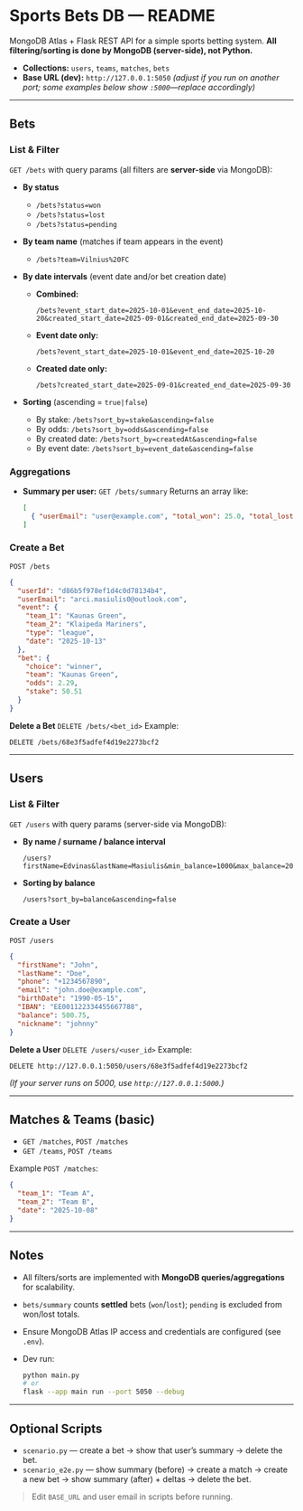 # Sports Bets DB — README

MongoDB Atlas + Flask REST API for a simple sports betting system.
**All filtering/sorting is done by MongoDB (server-side), not Python.**

* **Collections:** `users`, `teams`, `matches`, `bets`
* **Base URL (dev):** `http://127.0.0.1:5050` *(adjust if you run on another port; some examples below show `:5000`—replace accordingly)*

---

## Bets

### List & Filter

`GET /bets` with query params (all filters are **server-side** via MongoDB):

* **By status**

  * `/bets?status=won`
  * `/bets?status=lost`
  * `/bets?status=pending`

* **By team name** (matches if team appears in the event)

  * `/bets?team=Vilnius%20FC`

* **By date intervals** (event date and/or bet creation date)

  * **Combined:**

    ```
    /bets?event_start_date=2025-10-01&event_end_date=2025-10-20&created_start_date=2025-09-01&created_end_date=2025-09-30
    ```
  * **Event date only:**

    ```
    /bets?event_start_date=2025-10-01&event_end_date=2025-10-20
    ```
  * **Created date only:**

    ```
    /bets?created_start_date=2025-09-01&created_end_date=2025-09-30
    ```

* **Sorting** (ascending = `true|false`)

  * By stake: `/bets?sort_by=stake&ascending=false`
  * By odds: `/bets?sort_by=odds&ascending=false`
  * By created date: `/bets?sort_by=createdAt&ascending=false`
  * By event date: `/bets?sort_by=event_date&ascending=false`

### Aggregations

* **Summary per user:**
  `GET /bets/summary`
  Returns an array like:

  ```json
  [
    { "userEmail": "user@example.com", "total_won": 25.0, "total_lost": 10.0, "final_balance": 15.0 }
  ]
  ```

### Create a Bet

`POST /bets`

```json
{
  "userId": "d86b5f978ef1d4c0d78134b4",
  "userEmail": "arci.masiulis0@outlook.com",
  "event": {
    "team_1": "Kaunas Green",
    "team_2": "Klaipeda Mariners",
    "type": "league",
    "date": "2025-10-13"
  },
  "bet": {
    "choice": "winner",
    "team": "Kaunas Green",
    "odds": 2.29,
    "stake": 50.51
  }
}
```

**Delete a Bet**
`DELETE /bets/<bet_id>`
Example:

```
DELETE /bets/68e3f5adfef4d19e2273bcf2
```

---

## Users

### List & Filter

`GET /users` with query params (server-side via MongoDB):

* **By name / surname / balance interval**

  ```
  /users?firstName=Edvinas&lastName=Masiulis&min_balance=1000&max_balance=2000
  ```

* **Sorting by balance**

  ```
  /users?sort_by=balance&ascending=false
  ```

### Create a User

`POST /users`

```json
{
  "firstName": "John",
  "lastName": "Doe",
  "phone": "+1234567890",
  "email": "john.doe@example.com",
  "birthDate": "1990-05-15",
  "IBAN": "EE001122334455667788",
  "balance": 500.75,
  "nickname": "johnny"
}
```

**Delete a User**
`DELETE /users/<user_id>`
Example:

```
DELETE http://127.0.0.1:5050/users/68e3f5adfef4d19e2273bcf2
```

*(If your server runs on 5000, use `http://127.0.0.1:5000`.)*

---

## Matches & Teams (basic)

* `GET /matches`, `POST /matches`
* `GET /teams`, `POST /teams`

Example `POST /matches`:

```json
{
  "team_1": "Team A",
  "team_2": "Team B",
  "date": "2025-10-08"
}
```

---

## Notes

* All filters/sorts are implemented with **MongoDB queries/aggregations** for scalability.
* `bets/summary` counts **settled** bets (`won`/`lost`); `pending` is excluded from won/lost totals.
* Ensure MongoDB Atlas IP access and credentials are configured (see `.env`).
* Dev run:

  ```bash
  python main.py
  # or
  flask --app main run --port 5050 --debug
  ```

---

## Optional Scripts

* `scenario.py` — create a bet → show that user’s summary → delete the bet.
* `scenario_e2e.py` — show summary (before) → create a match → create a new bet → show summary (after) + deltas → delete the bet.

> Edit `BASE_URL` and user email in scripts before running.
